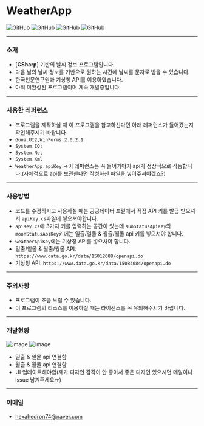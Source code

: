 # WeatherApp
![GitHub](https://img.shields.io/badge/developer-gloomn-blue)
![GitHub](https://img.shields.io/github/license/gloomn/WeatherApp)
![GitHub](https://img.shields.io/github/languages/top/gloomn/WeatherApp)
![GitHub](https://img.shields.io/github/languages/code-size/gloomn/WeatherApp)

---
### 소개
* [**CSharp**] 기반의 날씨 정보 프로그램입니다.
* 다음 날의 날씨 정보를 기반으로 원하는 시간에 날씨를 문자로 받을 수 있습니다.
* 한국천문연구원과 기상청 API를 이용하였습니다.
* 아직 미완성된 프로그램이며 계속 개발중입니다.

---
### 사용한 레퍼런스
* 프로그램을 제작하실 때 이 프로그램을 참고하신다면 아래 레퍼런스가 들어갔는지 확인해주시기 바랍니다.
* ```Guna.UI2,WinForms.2.0.2.1```
* ```System.IO;```
* ```System.Net```
* ```System.Xml```
* ```WeatherApp.apiKey``` ->이 레퍼런스는 꼭 들어가야지 api가 정상적으로 작동합니다.(자체적으로 api를 보관한다면 작성하신 파일을 넣어주셔야겠죠?)

---
### 사용방법
* 코드를 수정하시고 사용하실 때는 공공데이터 포털에서 직접 API 키를 발급 받으셔서 ```apiKey.cs```파일에 넣으셔야합니다.
* ```apiKey.cs```에 3가지 키를 입력하는 공간이 있는데 ```sunStatusApiKey```와 ```moonStatusApiKey```키에는 일출/일몰 & 월출/월몰 api 키를 넣으셔야 합니다.
* ```weatherApiKey```에는 기상청 API를 넣으셔야 합니다.
* 일출/일몰 & 월출/월몰 API: ```https://www.data.go.kr/data/15012688/openapi.do```
* 기상청 API: ```https://www.data.go.kr/data/15084084/openapi.do```

---
### 주의사항
* 프로그램이 조금 느릴 수 있습니다.
* 이 프로그램의 리소스를 이용하실 때는 라이센스를 꼭 유의해주시기 바랍니다.

---
### 개발현황
![image](https://user-images.githubusercontent.com/86612194/125200557-a70c9400-e2a6-11eb-9d6b-a4b55c7039ef.png)
![image](https://user-images.githubusercontent.com/86612194/125200572-b25fbf80-e2a6-11eb-9754-ee07afc744b0.png)

* 일출 & 일몰 api 연결함
* 월출 & 월몰 api 연결함
* UI 업데이트해야합(제가 디자인 감각이 안 좋아서 좋은 디자인 있으시면 메일이나 issue 남겨주세요ㅠ)

---
### 이메일
* hexahedron74@naver.com

